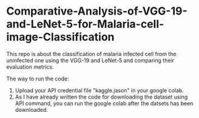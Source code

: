 # Comparative-Analysis-of-VGG-19-and-LeNet-5-for-Malaria-cell-image-Classification
This repo is about the classification of malaria infected cell from the uninfected one using the VGG-19 and LeNet-5 and comparing their evaluation metrics.


The way to run the code:
1. Upload your API credential file  "kaggle.jason" in your google colab.
2. As I have already written the code for downloading the dataset using API command, you can run the google colab after the datsets has been downloaded. 
